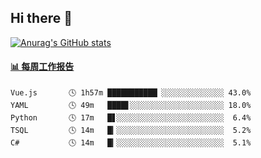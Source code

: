 ## Hi there 👋

[![Anurag's GitHub stats](https://github-readme-stats-orilights.vercel.app/api?username=orilights)](https://github.com/anuraghazra/github-readme-stats)

<!--
**OriLight152/OriLight152** is a ✨ _special_ ✨ repository because its `README.md` (this file) appears on your GitHub profile.

Here are some ideas to get you started:

- 🔭 I’m currently working on ...
- 🌱 I’m currently learning ...
- 👯 I’m looking to collaborate on ...
- 🤔 I’m looking for help with ...
- 💬 Ask me about ...
- 📫 How to reach me: ...
- 😄 Pronouns: ...
- ⚡ Fun fact: ...
-->

<!-- waka-box start -->
#### <a href="https://gist.github.com/92c8d5b388768c10efcba86e82b7c4fb" target="_blank">📊 每周工作报告</a>
```text
Vue.js       🕓 1h57m ███████████▏░░░░░░░░░░░░░░ 43.0%
YAML         🕓 49m   ████▋░░░░░░░░░░░░░░░░░░░░░ 18.0%
Python       🕓 17m   █▋░░░░░░░░░░░░░░░░░░░░░░░░  6.4%
TSQL         🕓 14m   █▎░░░░░░░░░░░░░░░░░░░░░░░░  5.2%
C#           🕓 14m   █▎░░░░░░░░░░░░░░░░░░░░░░░░  5.1%
```
<!-- Powered by https://github.com/journey-ad/waka-box-go . -->
<!-- waka-box end -->
